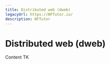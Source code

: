 ```yaml
---
title: Distributed web (dweb)
legacyUrl: https://NFTutor.io/
description: NFTutor
---
```

 # Distributed web (dweb)

Content TK